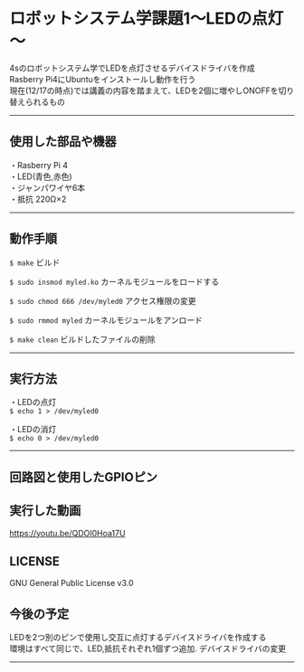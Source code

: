# ロボットシステム学課題1～LEDの点灯～
4sのロボットシステム学でLEDを点灯させるデバイスドライバを作成  
Rasberry Pi4にUbuntuをインストールし動作を行う  
現在(12/17の時点)では講義の内容を踏まえて、LEDを2個に増やしONOFFを切り替えられるもの  
***  

## 使用した部品や機器　　
・Rasberry Pi 4  
・LED(青色,赤色)  
・ジャンパワイヤ6本  
・抵抗 220Ω×2
***

## 動作手順    
 `$ make`  ビルド
 
 `$ sudo insmod myled.ko`  カーネルモジュールをロードする
 
 `$ sudo chmod 666 /dev/myled0`  アクセス権限の変更  
 
 `$ sudo rmmod myled`  カーネルモジュールをアンロード  
 
 `$ make clean`  ビルドしたファイルの削除
 
 ***
 
 ## 実行方法
 ・LEDの点灯  
 `$ echo 1 > /dev/myled0`
 
 ・LEDの消灯  
 `$ echo 0 > /dev/myled0`  
 
 ***
 
 ## 回路図と使用したGPIOピン  
 
 
 ## 実行した動画  
  https://youtu.be/QDOI0Hoa17U
  
 ## LICENSE  
  GNU General Public License v3.0
  
 ## 今後の予定
  LEDを2つ別のピンで使用し交互に点灯するデバイスドライバを作成する  
  環境はすべて同じで、LED,抵抗それぞれ1個ずつ追加. デバイスドライバの変更
  ***
 
 
 
 
 
 
 
